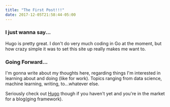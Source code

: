 ```yaml
---
title: "The First Post!!!"
date: 2017-12-05T21:58:44-05:00
---
```


### I just wanna say...

Hugo is pretty great. I don't do very much coding in Go at the moment, but how crazy simple it was to set this site up really makes me want to.

### Going Forward...

I'm gonna write about my thoughts here, regarding things I'm interested in learning about and doing (like for work). Topics ranging from data science, machine learning, writing, to...whatever else.

Seriously check out [Hugo](https://gohugo.io) though if you haven't yet and you're in the market for a blog(ging framework).

